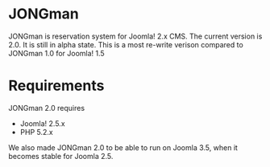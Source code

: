 JONGman
=======

JONGman is reservation system for Joomla! 2.x CMS. The current version is 2.0. It is still in alpha state. This is a most re-write verison compared to JONGman 1.0 for Joomla! 1.5

Requirements
============

JONGman 2.0 requires 
+ Joomla! 2.5.x
+ PHP 5.2.x

We also made JONGman 2.0 to be able to run on Joomla 3.5, when it becomes stable for Joomla 2.5.
